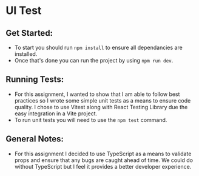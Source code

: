 # UI Test

## Get Started:

- To start you should run `npm install` to ensure all dependancies are installed.
- Once that's done you can run the project by using `npm run dev`.

## Running Tests:

- For this assignment, I wanted to show that I am able to follow best practices so I wrote some simple unit tests as a means to ensure code quality. I chose to use Vitest along with React Testing Library due the easy integration in a Vite project.
- To run unit tests you will need to use the `npm test` command.

## General Notes:

- For this assignment I decided to use TypeScript as a means to validate props and ensure that any bugs are caught ahead of time. We could do without TypeScript but I feel it provides a better developer experience.
